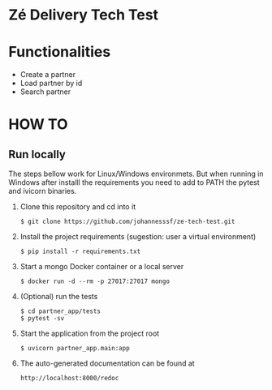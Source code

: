 # Zé Delivery Tech Test

# Functionalities

* Create a partner
* Load partner by id
* Search partner

# HOW TO

## Run locally

The steps bellow work for Linux/Windows environmets. But when running in Windows
after installl the requirements you need to add to PATH the pytest and ivicorn
binaries.

1. Clone this repository and cd into it
    ```
    $ git clone https://github.com/johannesssf/ze-tech-test.git
    ```
1. Install the project requirements (sugestion: user a virtual environment)
    ```
    $ pip install -r requirements.txt
    ```
1. Start a mongo Docker container or a local server
    ```
    $ docker run -d --rm -p 27017:27017 mongo
    ```
1. (Optional) run the tests
    ```
    $ cd partner_app/tests
    $ pytest -sv
    ```
1. Start the application from the project root
    ```
    $ uvicorn partner_app.main:app
    ```
1. The auto-generated documentation can be found at
    ```
    http://localhost:8000/redoc
    ```
